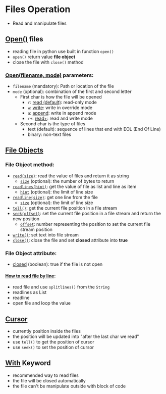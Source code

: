 # Files Operation
- Read and manipulate files

## [Open()](https://github.com/HidayatRivai2020/Python/tree/main//files_operation/read_files.py) files
- reading file in python use built in function `open()`
- `open()` return value **file object**
- close the file with `close()` method

### [Open(filename, mode)](https://github.com/HidayatRivai2020/Python/tree/main//files_operation/read_files.py) parameters:
- `filename` (mandatory): Path or location of the file
- `mode` (optional): combination of the first and second letter
  - First char is how the file will be opened
    - `r`: [read (default)](https://github.com/HidayatRivai2020/Python/tree/main//files_operation/read_files.py): read-only mode 
    - `w`: [write](https://github.com/HidayatRivai2020/Python/tree/main//files_operation/write_files.py): write in override mode
    - `a`: [append](https://github.com/HidayatRivai2020/Python/tree/main//files_operation/write_files.py): write in append mode
    - `r+`: [read+](https://github.com/HidayatRivai2020/Python/tree/main//files_operation/write_files.py): read and write mode
  - Second char is the type of files
    - text (default): sequence of lines that end with EOL (End Of Line)
    - binary: non-text files 

## [File Objects](https://github.com/HidayatRivai2020/Python/tree/main//files_operation/read_files.py)
### File Object method:
- [`read(size)`](https://github.com/HidayatRivai2020/Python/tree/main//files_operation/read_files.py): read the value of files and return it as string
  - [`size`](https://github.com/HidayatRivai2020/Python/tree/main//files_operation/cursor.py) (optional): the number of bytes to return
- [`readlines(hint)`](https://github.com/HidayatRivai2020/Python/tree/main//files_operation/read_files.py): get the value of file as list and line as item
  - [`hint`](https://github.com/HidayatRivai2020/Python/tree/main//files_operation/cursor.py) (optional): the limit of line size
- [`readline(size)`](https://github.com/HidayatRivai2020/Python/tree/main//files_operation/read_files.py): get one line from the file
  - [`size`](https://github.com/HidayatRivai2020/Python/tree/main//files_operation/cursor.py) (optional): the limit of line size
- [`tell()`](https://github.com/HidayatRivai2020/Python/tree/main//files_operation/cursor.py): get the current file position in a file stream
- [`seek(offset)`](https://github.com/HidayatRivai2020/Python/tree/main//files_operation/cursor.py): set the current file position in a file stream and return the new position
  - [`offset`](https://github.com/HidayatRivai2020/Python/tree/main//files_operation/cursor.py): number representing the position to set the current file stream position
- [`write()`](https://github.com/HidayatRivai2020/Python/tree/main//files_operation/write_files.py): set text into file stream
- [`close()`](https://github.com/HidayatRivai2020/Python/tree/main//files_operation/read_files.py): close the file and set **closed** attribute into **true**

### File Object attribute:
- [closed](https://github.com/HidayatRivai2020/Python/tree/main//files_operation/read_files.py) (boolean): true if the file is not open

#### [How to read file by line](https://github.com/HidayatRivai2020/Python/tree/main//files_operation/file_by_line.py):
- read file and use `splitlines()` from the `String`
- readlines as List
- readline
- open file and loop the value

## [Cursor](https://github.com/HidayatRivai2020/Python/tree/main//files_operation/read_files.py)
- currently position inside the files
- the position will be updated into "after the last char we read"
- use `tell()` to get the position of cursor
- use `seek()` to set the position of cursor

## [With](https://github.com/HidayatRivai2020/Python/tree/main//files_operation/with_keyword.py) Keyword
- recommended way to read files
- the file will be closed automatically
- the file can't be manipulate outside with block of code
